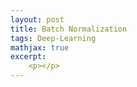```yaml
---
layout: post
title: Batch Normalization
tags: Deep-Learning
mathjax: true
excerpt:
    <p></p>
---
```

